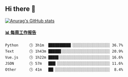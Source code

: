 ## Hi there 👋

[![Anurag's GitHub stats](https://github-readme-stats-orilights.vercel.app/api?username=orilights)](https://github.com/anuraghazra/github-readme-stats)

<!--
**OriLight152/OriLight152** is a ✨ _special_ ✨ repository because its `README.md` (this file) appears on your GitHub profile.

Here are some ideas to get you started:

- 🔭 I’m currently working on ...
- 🌱 I’m currently learning ...
- 👯 I’m looking to collaborate on ...
- 🤔 I’m looking for help with ...
- 💬 Ask me about ...
- 📫 How to reach me: ...
- 😄 Pronouns: ...
- ⚡ Fun fact: ...
-->

<!-- waka-box start -->
#### <a href="https://gist.github.com/92c8d5b388768c10efcba86e82b7c4fb" target="_blank">📊 每周工作报告</a>
```text
Python     🕓 3h1m  ██████████▎░░░░░░░░░░░░░░░░░ 36.7%
Text       🕓 1h43m █████▊░░░░░░░░░░░░░░░░░░░░░░ 20.9%
Vue.js     🕓 1h22m ████▋░░░░░░░░░░░░░░░░░░░░░░░ 16.6%
JSON       🕓 57m   ███▎░░░░░░░░░░░░░░░░░░░░░░░░ 11.6%
Other      🕓 41m   ██▎░░░░░░░░░░░░░░░░░░░░░░░░░  8.4%
```
<!-- Powered by https://github.com/journey-ad/waka-box-go . -->
<!-- waka-box end -->
